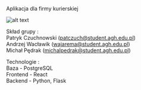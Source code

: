 Aplikacja dla firmy kurierskiej

![alt text](https://github.com/patczuch/bazy_firma_kurierska/schemat.png?raw=true)

Skład grupy : <br />
Patryk Czuchnowski (patczuch@student.agh.edu.pl) <br />
Andrzej Wacławik (wajarema@student.agh.edu.pl) <br />
Michał Pędrak (michalpedrak@student.agh.edu.pl) <br />

Technologie : <br />
Baza - PostgreSQL <br />
Frontend - React <br />
Backend - Python, Flask
